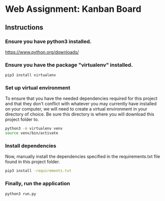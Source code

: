 # Web Assignment: Kanban Board

## Instructions

### Ensure you have python3 installed.
https://www.python.org/downloads/

### Ensure you have the package "virtualenv" installed.
```bash
pip3 install virtualenv
```

### Set up virtual environment
To ensure that you have the needed dependencies required for this project and that they don't conflict with whatever you may currently have installed on your computer, we will need to create a virtual environment in your directory of choice. Be sure this directory is where you will download this project folder to.
```bash
python3 -m virtualenv venv
source venv/bin/activate
```

### Install dependencies
Now, manually install the dependencies specified in the requirements.txt file found in this project folder.
```bash
pip3 install -requirements.txt
```

### Finally, run the application
```bash
python3 run.py
```
